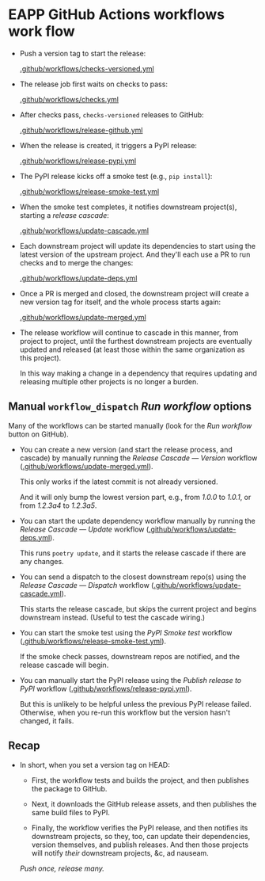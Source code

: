 # EAPP GitHub Actions workflows work flow

- Push a version tag to start the release:

    [.github/workflows/checks-versioned.yml](https://github.com/doblabs/easy-as-pypi/blob/release/.github/workflows/checks-versioned.yml)

    [//]: # (~/.kit/py/easy-as-pypi/.github/workflows/checks-versioned.yml)

- The release job first waits on checks to pass:

    [.github/workflows/checks.yml](https://github.com/doblabs/easy-as-pypi/blob/release/.github/workflows/checks.yml)

    [//]: # (~/.kit/py/easy-as-pypi/.github/workflows/checks.yml)

- After checks pass, `checks-versioned` releases to GitHub:

    [.github/workflows/release-github.yml](https://github.com/doblabs/easy-as-pypi/blob/release/.github/workflows/release-github.yml)

    [//]: # (~/.kit/py/easy-as-pypi/.github/workflows/release-github.yml)

- When the release is created, it triggers a PyPI release:

    [.github/workflows/release-pypi.yml](https://github.com/doblabs/easy-as-pypi/blob/release/.github/workflows/release-pypi.yml)

    [//]: # (~/.kit/py/easy-as-pypi/.github/workflows/release-pypi.yml)

- The PyPI release kicks off a smoke test (e.g., `pip install`):

    [.github/workflows/release-smoke-test.yml](https://github.com/doblabs/easy-as-pypi/blob/release/.github/workflows/release-smoke-test.yml)

    [//]: # (~/.kit/py/easy-as-pypi/.github/workflows/release-smoke-test.yml)

- When the smoke test completes, it notifies downstream project(s),
  starting a *release cascade*:

    [.github/workflows/update-cascade.yml](https://github.com/doblabs/easy-as-pypi/blob/release/.github/workflows/update-cascade.yml)

    [//]: # (~/.kit/py/easy-as-pypi/.github/workflows/update-cascade.yml)

- Each downstream project will update its dependencies to start using the
  latest version of the upstream project. And they'll each use a PR to run
  checks and to merge the changes:

    [.github/workflows/update-deps.yml](https://github.com/doblabs/easy-as-pypi/blob/release/.github/workflows/update-deps.yml)

    [//]: # (~/.kit/py/easy-as-pypi/.github/workflows/update-deps.yml)

- Once a PR is merged and closed, the downstream project will create
  a new version tag for itself, and the whole process starts again:

    [.github/workflows/update-merged.yml](https://github.com/doblabs/easy-as-pypi/blob/release/.github/workflows/update-merged.yml)

    [//]: # (~/.kit/py/easy-as-pypi/.github/workflows/update-merged.yml)

- The release workflow will continue to cascade in this manner,
  from project to project, until the furthest downstream projects
  are eventually updated and released (at least those within the
  same organization as this project).

  In this way making a change in a dependency that requires updating
  and releasing multiple other projects is no longer a burden.

## Manual `workflow_dispatch` *Run workflow* options

Many of the workflows can be started manually
(look for the *Run workflow* button on GitHub).

- You can create a new version (and start the release process, and cascade)
  by manually running the *Release Cascade — Version* workflow
  ([.github/workflows/update-merged.yml](https://github.com/doblabs/easy-as-pypi/blob/release/.github/workflows/update-merged.yml)).

  This only works if the latest commit is not already versioned.

  And it will only bump the lowest version part, e.g.,
  from *1.0.0* to *1.0.1*, or from *1.2.3a4* to *1.2.3a5*.

- You can start the update dependency workflow manually
  by running the *Release Cascade — Update* workflow
  ([.github/workflows/update-deps.yml](https://github.com/doblabs/easy-as-pypi/blob/release/.github/workflows/update-deps.yml)).

  This runs ``poetry update``, and it starts the
  release cascade if there are any changes.

- You can send a dispatch to the closest downstream repo(s)
  using the *Release Cascade — Dispatch* workflow
  ([.github/workflows/update-cascade.yml](https://github.com/doblabs/easy-as-pypi/blob/release/.github/workflows/update-cascade.yml)).

  This starts the release cascade, but skips the current
  project and begins downstream instead.
  (Useful to test the cascade wiring.)

- You can start the smoke test using the
  *PyPI Smoke test* workflow
  ([.github/workflows/release-smoke-test.yml](https://github.com/doblabs/easy-as-pypi/blob/release/.github/workflows/release-smoke-test.yml)).

  If the smoke check passes, downstream repos are
  notified, and the release cascade will begin.

- You can manually start the PyPI release using
  the *Publish release to PyPI* workflow
  ([.github/workflows/release-pypi.yml](https://github.com/doblabs/easy-as-pypi/blob/release/.github/workflows/release-pypi.yml)).

  But this is unlikely to be helpful unless the
  previous PyPI release failed. Otherwise, when
  you re-run this workflow but the version hasn't
  changed, it fails.

## Recap

- In short, when you set a version tag on HEAD:

  - First, the workflow tests and builds the project,
    and then publishes the package to GitHub.

  - Next, it downloads the GitHub release assets,
    and then publishes the same build files to PyPI.

  - Finally, the workflow verifies the PyPI release, and
    then notifies its downstream projects, so they, too,
    can update their dependencies, version themselves, and
    publish releases. And then those projects will notify
    *their* downstream projects, &c, ad nauseam.

  *Push once, release many.*

